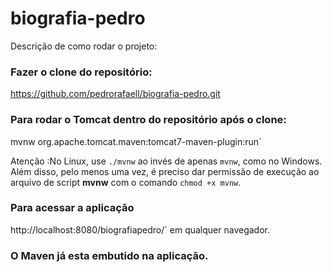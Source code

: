 # biografia-pedro

Descrição de como rodar o projeto: 

### Fazer o clone do repositório:

https://github.com/pedrorafaell/biografia-pedro.git

### Para rodar o Tomcat dentro do repositório após o clone:

mvnw org.apache.tomcat.maven:tomcat7-maven-plugin:run`

Atenção :No Linux, use `./mvnw` ao invés de apenas `mvnw`, como no Windows. Além disso, pelo menos uma vez, é preciso dar permissão de execução ao arquivo de script **mvnw** com o comando `chmod +x mvnw`.

### Para acessar a aplicação

http://localhost:8080/biografiapedro/` em qualquer navegador.

### O Maven já esta embutido na aplicação.
